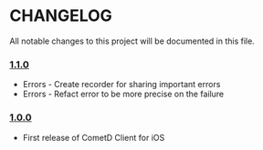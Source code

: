 # CHANGELOG
All notable changes to this project will be documented in this file.

### [1.1.0](https://github.com/Insurlytech/CometDClient-iOS/1.1.0)

* Errors - Create recorder for sharing important errors  
* Errors - Refact error to be more precise on the failure  

### [1.0.0](https://github.com/Insurlytech/CometDClient-iOS/1.0.0)
 
 * First release of CometD Client for iOS
